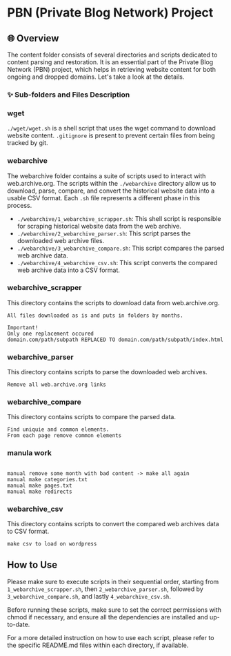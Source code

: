 # PBN (Private Blog Network) Project


## 🌐 Overview
The content folder consists of several directories and scripts dedicated to content parsing and restoration. It is an essential part of the Private Blog Network (PBN) project, which helps in retrieving website content for both ongoing and dropped domains. Let's take a look at the details.

### ✨  Sub-folders and Files Description

### wget
`./wget/wget.sh` is a shell script that uses the wget command to download website content. `.gitignore` is present to prevent certain files from being tracked by git.

### webarchive

The webarchive folder contains a suite of scripts used to interact with web.archive.org. The scripts within the `./webarchive` directory allow us to download, parse, compare, and convert the historical website data into a usable CSV format. Each `.sh` file represents a different phase in this process.

- `./webarchive/1_webarchive_scrapper.sh`: This shell script is responsible for scraping historical website data from the web archive.
- `./webarchive/2_webarchive_parser.sh`: This script parses the downloaded web archive files.
- `./webarchive/3_webarchive_compare.sh`: This script compares the parsed web archive data.
- `./webarchive/4_webarchive_csv.sh`: This script converts the compared web archive data into a CSV format.


### webarchive_scrapper

This directory contains the scripts to download data from web.archive.org. 

```
All files downloaded as is and puts in folders by months.

Important!
Only one replacement occured
domain.com/path/subpath REPLACED TO domain.com/path/subpath/index.html
```

### webarchive_parser

This directory contains scripts to parse the downloaded web archives. 
```
Remove all web.archive.org links
```


### webarchive_compare

This directory contains scripts to compare the parsed data. 

```
Find uniquie and common elements.
From each page remove common elements
```

### manula work
```

manual remove some month with bad content -> make all again
manual make categories.txt
manual make pages.txt
manual make redirects

```


### webarchive_csv

This directory contains scripts to convert the compared web archives data to CSV format.

```
make csv to load on wordpress
```


## How to Use

Please make sure to execute scripts in their sequential order, starting from `1_webarchive_scrapper.sh`, then `2_webarchive_parser.sh`, followed by `3_webarchive_compare.sh`, and lastly `4_webarchive_csv.sh`.

Before running these scripts, make sure to set the correct permissions with chmod if necessary, and ensure all the dependencies are installed and up-to-date. 

For a more detailed instruction on how to use each script, please refer to the specific README.md files within each directory, if available.
